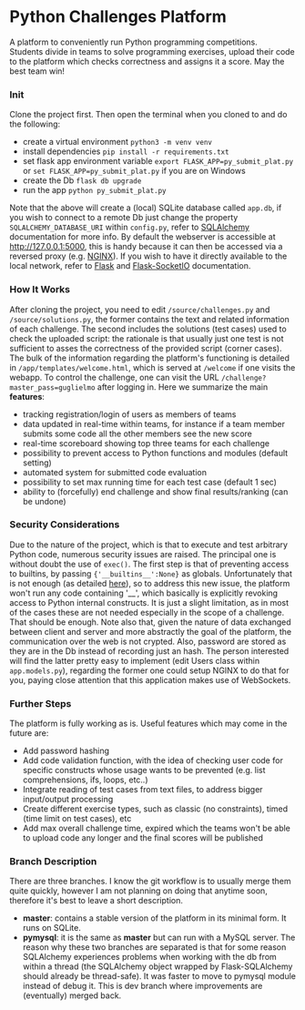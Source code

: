 # Python Challenges Platform

A platform to conveniently run Python programming competitions.  
Students divide in teams to solve programming exercises, upload their code to the platform which checks correctness and assigns it a score. May the best team win!

### Init
Clone the project first. Then open the terminal when you cloned to and do the following:
* create a virtual environment `python3 -m venv venv`
* install dependencies `pip install -r requirements.txt`
* set flask app environment variable `export FLASK_APP=py_submit_plat.py` or `set FLASK_APP=py_submit_plat.py` if you are on Windows
* create the Db `flask db upgrade`
* run the app `python py_submit_plat.py`

Note that the above will create a (local) SQLite database called `app.db`, if you wish to connect to a remote Db just change the property `SQLALCHEMY_DATABASE_URI` within `config.py`, refer to [SQLAlchemy](https://docs.sqlalchemy.org/en/13/) documentation for more info. 
By default the webserver is accessible at http://127.0.0.1:5000, this is handy because it can then be accessed via a reversed proxy (e.g. [NGINX](https://www.nginx.com/)). If you wish to have it directly available to the local network, refer to [Flask](http://flask.palletsprojects.com/en/1.1.x/) and [Flask-SocketIO](https://flask-socketio.readthedocs.io/en/latest/) documentation.

### How It Works

After cloning the project, you need to edit `/source/challenges.py` and `/source/solutions.py`, the former contains the text and related information of each challenge. The second includes the solutions (test cases) used to check the uploaded script: the rationale is that usually just one test is not sufficient to asses the correctness of the provided script (corner cases). The bulk of the information regarding the platform's functioning is detailed in `/app/templates/welcome.html`, which is served at `/welcome` if one visits the webapp. To control the challenge, one can visit the URL `/challenge?master_pass=guglielmo` after logging in. Here we summarize the main **features**:
* tracking registration/login of users as members of teams
* data updated in real-time within teams, for instance if a team member submits some code all the other members see the new score 
* real-time scoreboard showing top three teams for each challenge
* possibility to prevent access to Python functions and modules (default setting)
* automated system for submitted code evaluation 
* possibility to set max running time for each test case (default 1 sec)
* ability to (forcefully) end challenge and show final results/ranking (can be undone)

### Security Considerations
Due to the nature of the project, which is that to execute and test arbitrary Python code, numerous security issues are raised. The principal one is without doubt the use of `exec()`. The first step is that of preventing access to builtins, by passing `{'__builtins__':None}` as globals. Unfortunately that is not enough (as detailed [here](https://nedbatchelder.com/blog/201206/eval_really_is_dangerous.html)), so to address this new issue, the platform won't run any code containing '__', which basically is explicitly revoking access to Python internal constructs. It is just a slight limitation, as in most of the cases these are not needed especially in the scope of a challenge. That should be enough. 
Note also that, given the nature of data exchanged between client and server and more abstractly the goal of the platform, the communication over the web is not crypted. Also, password are stored as they are in the Db instead of recording just an hash. The person interested will find the latter pretty easy to implement (edit Users class within `app.models.py`), regarding the former one could setup NGINX to do that for you, paying close attention that this application makes use of WebSockets.

### Further Steps
The platform is fully working as is. Useful features which may come in the future are:
* Add password hashing
* Add code validation function, with the idea of checking user code for specific constructs whose usage wants to be prevented (e.g. list comprehensions, ifs, loops, etc..)
* Integrate reading of test cases from text files, to address bigger input/output processing 
* Create different exercise types, such as classic (no constraints), timed (time limit on test cases), etc
* Add max overall challenge time, expired which the teams won't be able to upload code any longer and the final scores will be published

### Branch Description
There are three branches. I know the git workflow is to usually merge them quite quickly, however I am not planning on doing that anytime soon, therefore it's best to leave a short description.
* **master**: contains a stable version of the platform in its minimal form. It runs on SQLite.
* **pymysql**: it is the same as **master** but can run with a MySQL server. The reason why these two branches are separated is that for some reason SQLAlchemy experiences problems when working with the db from within a thread (the SQLAlchemy object wrapped by Flask-SQLAlchemy should already be thread-safe). It was faster to move to pymysql module instead of debug it. This is dev branch where improvements are (eventually) merged back.
